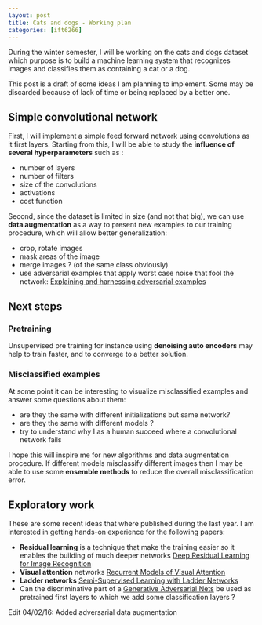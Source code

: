 ```yaml
---
layout: post
title: Cats and dogs - Working plan
categories: [ift6266]
---
```


During the winter semester, I will be working on the cats and dogs dataset which purpose is to build a machine learning system that recognizes images and classifies them as containing a cat or a dog.

This post is a draft of some ideas I am planning to implement. Some may be discarded because of lack of time or being replaced by a better one.

## Simple convolutional network

First, I will implement a simple feed forward network using convolutions as it first layers. Starting from this, I will be able to study the **influence of several hyperparameters** such as :

- number of layers
- number of filters
- size of the convolutions
- activations
- cost function

Second, since the dataset is limited in size (and not that big), we can use **data augmentation** as a way to present new examples to our training procedure, which will allow better generalization:

- crop, rotate images
- mask areas of the image
- merge images ? (of the same class obviously)
- use adversarial examples that apply worst case noise that fool the network: [Explaining and harnessing adversarial examples](http://arxiv.org/pdf/1412.6572v3.pdf)

## Next steps

### Pretraining

Unsupervised pre training for instance using **denoising auto encoders** may help to train faster, and to converge to a better solution.

### Misclassified examples

At some point it can be interesting to visualize misclassified examples and answer some questions about them:

- are they the same with different initializations but same network?
- are they the same with different models ?
- try to understand why I as a human succeed where a convolutional network fails

I hope this will inspire me for new algorithms and data augmentation procedure. If different models misclassify different images then I may be able to use some **ensemble methods** to reduce the overall misclassification error.

## Exploratory work

These are some recent ideas that where published during the last year. I am interested in getting hands-on experience for the following papers:

- **Residual learning** is a technique that make the training easier so it enables the building of much deeper networks [Deep Residual Learning for Image Recognition](http://arxiv.org/abs/1512.03385)
- **Visual attention** networks [Recurrent Models of Visual Attention](http://arxiv.org/pdf/1406.6247v1.pdf)
- **Ladder networks** [Semi-Supervised Learning with Ladder Networks](http://arxiv.org/pdf/1507.02672v2.pdf)
- Can the discriminative part of a [Generative Adversarial Nets](http://papers.nips.cc/paper/5423-generative-adversarial-nets.pdf) be used as pretrained first layers to which we add some classification layers ?

Edit 04/02/16: Added adversarial data augmentation